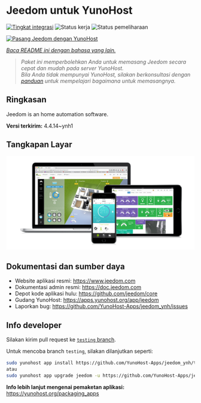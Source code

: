 <!--
N.B.: README ini dibuat secara otomatis oleh <https://github.com/YunoHost/apps/tree/master/tools/readme_generator>
Ini TIDAK boleh diedit dengan tangan.
-->

# Jeedom untuk YunoHost

[![Tingkat integrasi](https://dash.yunohost.org/integration/jeedom.svg)](https://ci-apps.yunohost.org/ci/apps/jeedom/) ![Status kerja](https://ci-apps.yunohost.org/ci/badges/jeedom.status.svg) ![Status pemeliharaan](https://ci-apps.yunohost.org/ci/badges/jeedom.maintain.svg)

[![Pasang Jeedom dengan YunoHost](https://install-app.yunohost.org/install-with-yunohost.svg)](https://install-app.yunohost.org/?app=jeedom)

*[Baca README ini dengan bahasa yang lain.](./ALL_README.md)*

> *Paket ini memperbolehkan Anda untuk memasang Jeedom secara cepat dan mudah pada server YunoHost.*  
> *Bila Anda tidak mempunyai YunoHost, silakan berkonsultasi dengan [panduan](https://yunohost.org/install) untuk mempelajari bagaimana untuk memasangnya.*

## Ringkasan

Jeedom is an home automation software.


**Versi terkirim:** 4.4.14~ynh1

## Tangkapan Layar

![Tangkapan Layar pada Jeedom](./doc/screenshots/01-Appli-jeedom.png)

## Dokumentasi dan sumber daya

- Website aplikasi resmi: <https://www.jeedom.com>
- Dokumentasi admin resmi: <https://doc.jeedom.com>
- Depot kode aplikasi hulu: <https://github.com/jeedom/core>
- Gudang YunoHost: <https://apps.yunohost.org/app/jeedom>
- Laporkan bug: <https://github.com/YunoHost-Apps/jeedom_ynh/issues>

## Info developer

Silakan kirim pull request ke [`testing` branch](https://github.com/YunoHost-Apps/jeedom_ynh/tree/testing).

Untuk mencoba branch `testing`, silakan dilanjutkan seperti:

```bash
sudo yunohost app install https://github.com/YunoHost-Apps/jeedom_ynh/tree/testing --debug
atau
sudo yunohost app upgrade jeedom -u https://github.com/YunoHost-Apps/jeedom_ynh/tree/testing --debug
```

**Info lebih lanjut mengenai pemaketan aplikasi:** <https://yunohost.org/packaging_apps>
